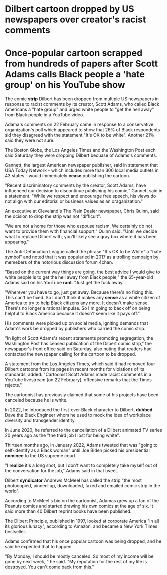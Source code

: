 # Dilbert cartoon **dropped** by US newspapers over creator's racist comments

# Once-popular cartoon **scrapped** from hundreds of papers after Scott Adams calls Black people a 'hate group' on his YouTube show

The comic **strip** Dilbert has been dropped from multiple US newspapers in response to racist comments by its creator, Scott Adams, who called Black Americans a "hate group" and urged white people to "get the hell away" from Black people in a YouTube video.

Adama's comments on 22 February came in response to a conservative organization's poll which appeared to show that 26% of Black respondents sid they disagreed with the statement "It's OK to be white". Another 21% said they were not sure.

The Boston Globe, the Los Angeles Times and the Washington Post each said Saturday they were dropping Dilbert becuase of Adams's comments.

Gannett, the largest American newspaper publisher, said in statement that USA Today Network - which includes more than 300 local media outlets in 43 states - would immediately **cease** publishing the cartoon.

"Recent discriminatory comments by the creator, Scott Adams, have influenced our decision to discontinue publishing his comic," Gannett said in a statement. "While we respect and encourage free speech, his views do not align with our editorial or business values as an oraganization."

An executive at Cleveland's The Plain Dealer newspaper, Chris Quinn, said the dcision to drop the strip was not "difficult".

"We are not a home for those who espouse racism. We certainly do not want to provide them with financial support," Quinn said. "Until we decide what to replace Dilbert with, you'll likely see a gray box where it has been appearing."

The Anti-Defamation League called the phrase "It's OK to be White" a "hate symbol" and noted that it was popularied in 2017 as a trolling campaign by memebers of the notorious discussion forum 4chan.

"Based on the current way things are going, the best advice I would give to white people is to get the hell away from Black people," the 65-year-old Adams said on his YouTube **rant**. "Just get the fuck away.

"Wherever you have to go, just get away. Because there's no fixing this. This can't be fixed. So I don't think it makes any **sense** as a white citizen of America to try to help Black citizens any more. It doesn't make sense. There's no longer a rational impulse. So I'm going to back off on being helpful to Black America because it doesn't seem like it pays off."

His comments were picked up on social media, igniting demands that Adam's work be dropped by publishers who carried the comic strip.

"In light of Scott Adams's recent statements promoting segregation, the Washington Post has ceased publication of the Dilbert comic strip," the newspaper's front office said on Saturday, also noting that readers had contacted the newspaper calling for the cartoon to be dropped.

A statement from the Los Angeles Times, which said it had removed four Dilbert cartoons from its pages in recent months for violations of its standards, added: "Cartoonist Scott Adams made racist comments in a YouTube livestream [on 22 February], offensive remarks that the Times rejects."

The cartoonist has previously claimed that some of his projects have been canceled because he is white.

In 2022, he introduced the first-ever Black character to Dilbert, **dubbed** Dave the Black Engineer whom he used to mock the idea of workplace diversity and transgender identity.

In June 2020, he referred to the cancellation of a Dilbert animated TV series 20 years ago as the "the third job I lost for being white".

Thirteen months ago, in January 2022, Adams tweeted that was "going to self-identify as a Black woman" until Joe Biden picked his presidential **nominee** to the US supreme court. 

"I **realize** it's a long shot, but I don't want to completely take myself out of the conversation for the job," Adams said in that tweet.

Dilbert **syndicator** Andrews McMeel has called the strip "the most photocopied, pinned-up, downloaded, faxed and emailed comic strip in the world".

According to McMeel's bio on the cartoonist, Adamas grew up a fan of the Peanuts comics and started drawing his own comics at the age of six. It said more than 40 Dilbert reprint books have been published.

The Dilbert Principle, published in 1997, looked at corporate America "in all its glorious lunacy", according to Amazon, and became a New York Times bestseller.

Adams confirmed that his once popular cartoon was being dropped, and he said he expected that to happen.

"By Monday, I should be mostly canceled. So most of my income will be gone by next week, " he said. "My reputation for the rest of my life is destroyed. You can't come back from this."


